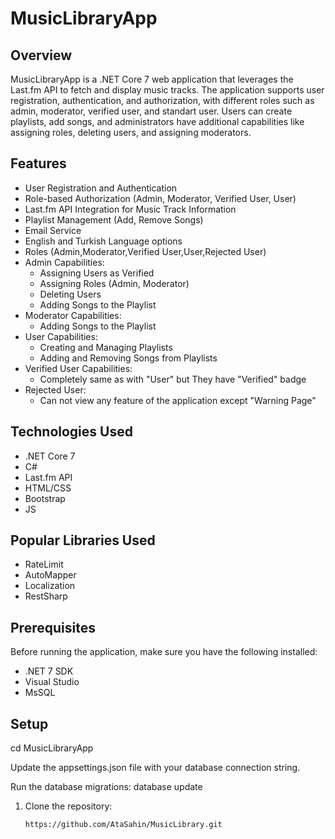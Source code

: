 # MusicLibraryApp

## Overview

MusicLibraryApp is a .NET Core 7 web application that leverages the Last.fm API to fetch and display music tracks. The application supports user registration, authentication, and authorization, with different roles such as admin, moderator, verified user, and standart user. Users can create playlists, add songs, and administrators have additional capabilities like assigning roles, deleting users, and assigning moderators.

## Features

- User Registration and Authentication
- Role-based Authorization (Admin, Moderator, Verified User, User)
- Last.fm API Integration for Music Track Information
- Playlist Management (Add, Remove Songs)
- Email Service
- English and Turkish Language options
- Roles (Admin,Moderator,Verified User,User,Rejected User)
- Admin Capabilities:
  - Assigning Users as Verified
  - Assigning Roles (Admin, Moderator)
  - Deleting Users
  - Adding Songs to the Playlist
- Moderator Capabilities:
  - Adding Songs to the Playlist
- User Capabilities:
  - Creating and Managing Playlists
  - Adding and Removing Songs from Playlists
- Verified User Capabilities:
  - Completely same as with "User" but They have "Verified" badge
- Rejected User:
  - Can not view any feature of the application except "Warning Page"
 

## Technologies Used
- .NET Core 7
- C#
- Last.fm API
- HTML/CSS
- Bootstrap
- JS
## Popular Libraries Used
- RateLimit
- AutoMapper
- Localization
- RestSharp

## Prerequisites

Before running the application, make sure you have the following installed:

- .NET 7 SDK
- Visual Studio
- MsSQL

## Setup

cd MusicLibraryApp

Update the appsettings.json file with your database connection string.

Run the database migrations:
database update

1. Clone the repository:

   ```bash
   https://github.com/AtaSahin/MusicLibrary.git
